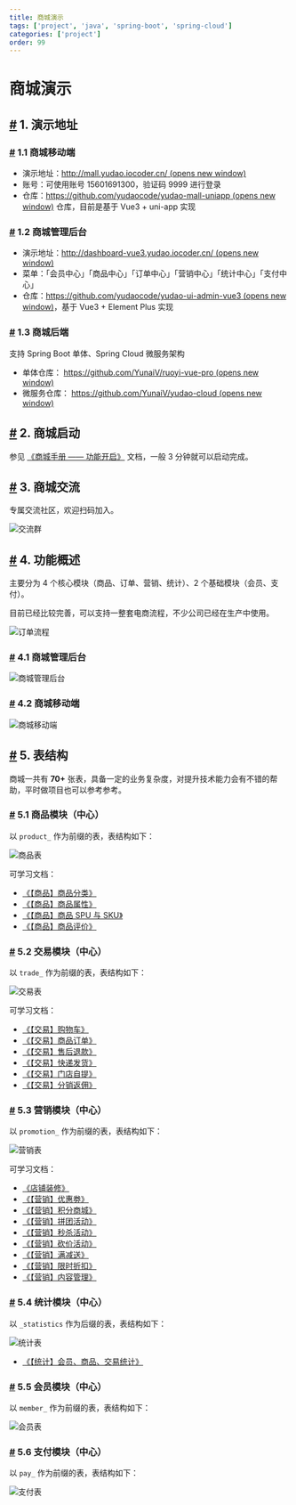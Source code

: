 ```yaml
---
title: 商城演示
tags: ['project', 'java', 'spring-boot', 'spring-cloud']
categories: ['project']
order: 99
---
```

# 商城演示

## [#](#_1-演示地址) 1. 演示地址

 ### [#](#_1-1-商城移动端) 1.1 商城移动端

 * 演示地址：[http://mall.yudao.iocoder.cn/  (opens new window)](http://mall.yudao.iocoder.cn/)
* 账号：可使用账号 15601691300，验证码 9999 进行登录
* 仓库：[https://github.com/yudaocode/yudao-mall-uniapp  (opens new window)](https://github.com/yudaocode/yudao-mall-uniapp) 仓库，目前是基于 Vue3 + uni-app 实现

 ### [#](#_1-2-商城管理后台) 1.2 商城管理后台

 * 演示地址：[http://dashboard-vue3.yudao.iocoder.cn/  (opens new window)](http://dashboard-vue3.yudao.iocoder.cn/)
* 菜单：「会员中心」「商品中心」「订单中心」「营销中心」「统计中心」「支付中心」
* 仓库：[https://github.com/yudaocode/yudao-ui-admin-vue3  (opens new window)](https://github.com/yudaocode/yudao-ui-admin-vue3)，基于 Vue3 + Element Plus 实现

 ### [#](#_1-3-商城后端) 1.3 商城后端

 支持 Spring Boot 单体、Spring Cloud 微服务架构

 * 单体仓库： [https://github.com/YunaiV/ruoyi-vue-pro  (opens new window)](https://github.com/YunaiV/ruoyi-vue-pro)
* 微服务仓库： [https://github.com/YunaiV/yudao-cloud  (opens new window)](https://github.com/YunaiV/yudao-cloud)

 ## [#](#_2-商城启动) 2. 商城启动

 参见 [《商城手册 —— 功能开启》](/mall/build/) 文档，一般 3 分钟就可以启动完成。

 ## [#](#_3-商城交流) 3. 商城交流

 专属交流社区，欢迎扫码加入。

 ![交流群](https://doc.iocoder.cn/img/ad/zsxq_mall.png)

 ## [#](#_4-功能概述) 4. 功能概述

 主要分为 4 个核心模块（商品、订单、营销、统计）、2 个基础模块（会员、支付）。

 目前已经比较完善，可以支持一整套电商流程，不少公司已经在生产中使用。

 ![订单流程](https://doc.iocoder.cn/img/%E5%95%86%E5%9F%8E%E6%89%8B%E5%86%8C/%E5%8A%9F%E8%83%BD%E6%BC%94%E7%A4%BA/%E8%AE%A2%E5%8D%95%E6%B5%81%E7%A8%8B.png)

 ### [#](#_4-1-商城管理后台) 4.1 商城管理后台

 ![商城管理后台](https://doc.iocoder.cn/img/%E5%95%86%E5%9F%8E%E6%89%8B%E5%86%8C/%E5%8A%9F%E8%83%BD%E6%BC%94%E7%A4%BA/%E5%95%86%E5%9F%8E%E7%AE%A1%E7%90%86%E5%90%8E%E5%8F%B0.png)

 ### [#](#_4-2-商城移动端) 4.2 商城移动端

 ![商城移动端](https://doc.iocoder.cn/img/%E5%95%86%E5%9F%8E%E6%89%8B%E5%86%8C/%E5%8A%9F%E8%83%BD%E6%BC%94%E7%A4%BA/%E5%95%86%E5%9F%8E%E7%A7%BB%E5%8A%A8%E7%AB%AF.png)

 ## [#](#_5-表结构) 5. 表结构

 商城一共有 **70+** 张表，具备一定的业务复杂度，对提升技术能力会有不错的帮助，平时做项目也可以参考参考。

 ### [#](#_5-1-商品模块-中心) 5.1 商品模块（中心）

 以 `product_` 作为前缀的表，表结构如下：

 ![商品表](https://doc.iocoder.cn/img/%E5%95%86%E5%9F%8E%E6%89%8B%E5%86%8C/%E5%8A%9F%E8%83%BD%E6%BC%94%E7%A4%BA/%E5%95%86%E5%93%81%E8%A1%A8.png)

 可学习文档：

 * [《【商品】商品分类》](/mall/product-category/)
* [《【商品】商品属性》](/mall/product-property/)
* [《【商品】商品 SPU 与 SKU》](/mall/product-spu-sku/)
* [《【商品】商品评价》](/mall/product-comment/)

 ### [#](#_5-2-交易模块-中心) 5.2 交易模块（中心）

 以 `trade_` 作为前缀的表，表结构如下：

 ![交易表](https://doc.iocoder.cn/img/%E5%95%86%E5%9F%8E%E6%89%8B%E5%86%8C/%E5%8A%9F%E8%83%BD%E6%BC%94%E7%A4%BA/%E4%BA%A4%E6%98%93%E8%A1%A8.png)

 可学习文档：

 * [《【交易】购物车》](/mall/trade-cart/)
* [《【交易】商品订单》](/mall/trade-order/)
* [《【交易】售后退款》](/mall/trade-aftersale/)
* [《【交易】快递发货》](/mall/trade-delivery-express/)
* [《【交易】门店自提》](/mall/trade-delivery-pickup/)
* [《【交易】分销返佣》](/mall/trade-brokerage/)

 ### [#](#_5-3-营销模块-中心) 5.3 营销模块（中心）

 以 `promotion_` 作为前缀的表，表结构如下：

 ![营销表](https://doc.iocoder.cn/img/%E5%95%86%E5%9F%8E%E6%89%8B%E5%86%8C/%E5%8A%9F%E8%83%BD%E6%BC%94%E7%A4%BA/%E8%90%A5%E9%94%80%E8%A1%A8.png)

 可学习文档：

 * [《店铺装修》](/mall/diy/)
* [《【营销】优惠劵》](/mall/promotion-coupon/)
* [《【营销】积分商城》](/mall/point-activity/)
* [《【营销】拼团活动》](/mall/promotion-combination/)
* [《【营销】秒杀活动》](/mall/seckill-combination/)
* [《【营销】砍价活动》](/mall/seckill-bargain/)
* [《【营销】满减送》](/mall/promotion-record/)
* [《【营销】限时折扣》](/mall/promotion-discount/)
* [《【营销】内容管理》](/mall/promotion-content/)

 ### [#](#_5-4-统计模块-中心) 5.4 统计模块（中心）

 以 `_statistics` 作为后缀的表，表结构如下：

 ![统计表](https://doc.iocoder.cn/img/%E5%95%86%E5%9F%8E%E6%89%8B%E5%86%8C/%E5%8A%9F%E8%83%BD%E6%BC%94%E7%A4%BA/%E7%BB%9F%E8%AE%A1%E8%A1%A8.png)

 * [《【统计】会员、商品、交易统计》](/mall/statistics/)

 ### [#](#_5-5-会员模块-中心) 5.5 会员模块（中心）

 以 `member_` 作为前缀的表，表结构如下：

 ![会员表](https://doc.iocoder.cn/img/%E5%95%86%E5%9F%8E%E6%89%8B%E5%86%8C/%E5%8A%9F%E8%83%BD%E6%BC%94%E7%A4%BA/%E4%BC%9A%E5%91%98%E8%A1%A8.png)

 ### [#](#_5-6-支付模块-中心) 5.6 支付模块（中心）

 以 `pay_` 作为前缀的表，表结构如下：

 ![支付表](https://doc.iocoder.cn/img/%E5%95%86%E5%9F%8E%E6%89%8B%E5%86%8C/%E5%8A%9F%E8%83%BD%E6%BC%94%E7%A4%BA/%E6%94%AF%E4%BB%98%E8%A1%A8.png)

